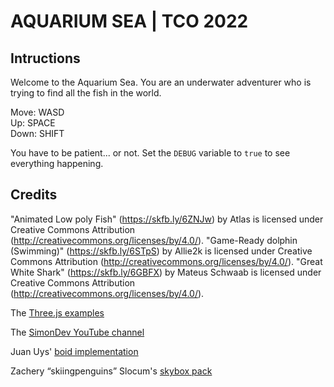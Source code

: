 # AQUARIUM SEA | TCO 2022

## Intructions
<p>
    Welcome to the Aquarium Sea. You are an underwater adventurer who is
    trying to find all the fish in the world.<br />
</p>
<p>
    Move: WASD<br />
    Up: SPACE<br />
    Down: SHIFT
</p>
<p>
    You have to be patient... or not. Set the <code>DEBUG</code> variable
    to <code>true</code> to see everything happening.
</p>

## Credits
"Animated Low poly Fish" (https://skfb.ly/6ZNJw) by Atlas is licensed under Creative Commons Attribution (http://creativecommons.org/licenses/by/4.0/).
"Game-Ready dolphin (Swimming)" (https://skfb.ly/6STpS) by Allie2k is licensed under Creative Commons Attribution (http://creativecommons.org/licenses/by/4.0/).
"Great White Shark" (https://skfb.ly/6GBFX) by Mateus Schwaab is licensed under Creative Commons Attribution (http://creativecommons.org/licenses/by/4.0/).

The [Three.js examples](https://threejs.org/examples)

The [SimonDev YouTube channel
](https://www.youtube.com/channel/UCEwhtpXrg5MmwlH04ANpL8A)

Juan Uys' [boid implementation](https://github.com/juanuys/boids)

Zachery “skiingpenguins” Slocum's [skybox pack](https://opengameart.org/content/skiingpenguins-skybox-pack?page=7)
